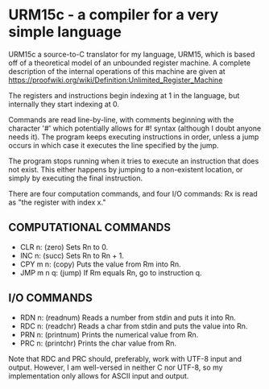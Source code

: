 URM15c - a compiler for a very simple language
==============================================

URM15c a source-to-C translator for my language, URM15, which is based
off of a theoretical model of an unbounded register machine. A complete
description of the internal operations of this machine are given at
https://proofwiki.org/wiki/Definition:Unlimited_Register_Machine

The registers and instructions begin indexing at 1 in the language, but
internally they start indexing at 0.

Commands are read line-by-line, with comments beginning with the character
'#' which potentially allows for #! syntax (although I doubt anyone needs
it). The program keeps executing instructions in order, unless a jump
occurs in which case it executes the line specified by the jump.

The program stops running when it tries to execute an instruction that
does not exist. This either happens by jumping to a non-existent location,
or simply by executing the final instruction.

There are four computation commands, and four I/O commands:
Rx is read as "the register with index x."

COMPUTATIONAL COMMANDS
----------------------
- CLR n:     (zero)  Sets Rn to 0.
- INC n:     (succ)  Sets Rn to Rn + 1.
- CPY m n:   (copy)  Puts the value from Rm into Rn.
- JMP m n q: (jump)  If Rm equals Rn, go to instruction q.

I/O COMMANDS
------------
- RDN n: (readnum) Reads a number from stdin and puts it into Rn.
- RDC n: (readchr)  Reads a char from stdin and puts the value into Rn.
- PRN n: (printnum) Prints the numerical value from Rn.
- PRC n: (printchr) Prints the char value from Rn.

Note that RDC and PRC should, preferably, work with UTF-8 input and output.
However, I am well-versed in neither C nor UTF-8, so my implementation
only allows for ASCII input and output.
